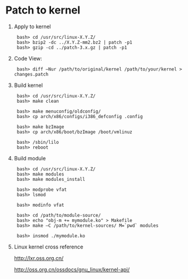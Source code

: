Patch to kernel
===============

1. Apply to kernel

        bash> cd /usr/src/linux-X.Y.Z/
        bash> bzip2 -dc ../X.Y.Z-mm2.bz2 | patch -p1
        bash> gzip -cd ../patch-3.x.gz | patch -p1

2. Code View:

        bash> diff –Nur /path/to/original/kernel /path/to/your/kernel > changes.patch

3. Build kernel

        bash> cd /usr/src/linux-X.Y.Z/
        bash> make clean
        
        bash> make menuconfig/oldconfig/
        bash> cp arch/x86/configs/i386_defconfig .config
        
        bash> make bzImage
        bash> cp arch/x86/boot/bzImage /boot/vmlinuz

        bash> /sbin/lilo
        bash> reboot

3. Build module

        bash> cd /usr/src/linux-X.Y.Z/
        bash> make modules
        bash> make modules_install

        bash> modprobe vfat
        bash> lsmod

        bash> modinfo vfat

        bash> cd /path/to/module-source/
        bash> echo "obj-m += mymodule.ko" > Makefile
        bash> make –C /path/to/kernel-sources/ M=`pwd` modules

        bash> insmod ./mymodule.ko

4. Linux kernel cross reference

    <http://lxr.oss.org.cn/>

    <http://oss.org.cn/ossdocs/gnu_linux/kernel-api/>

